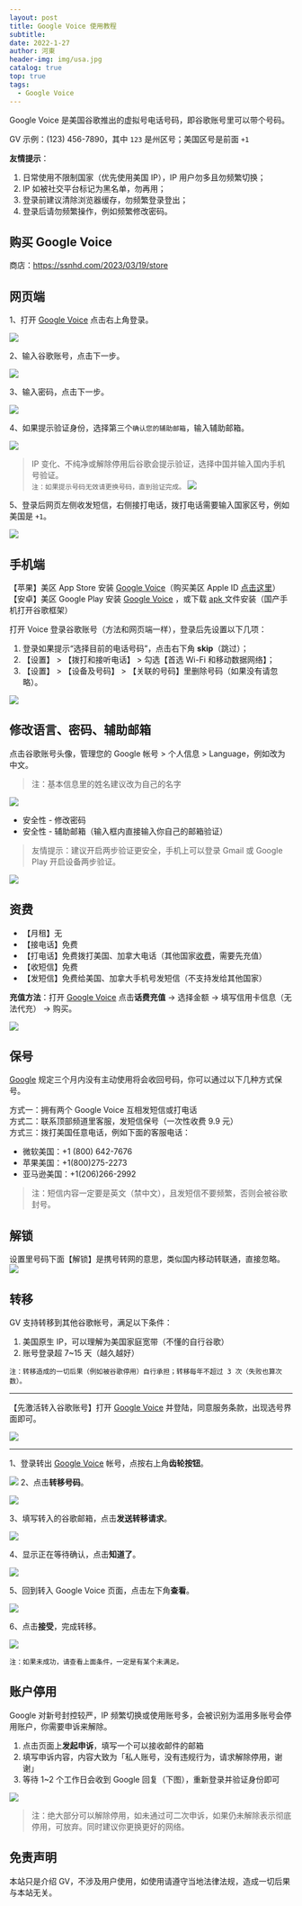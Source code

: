 ```yaml
---
layout: post
title: Google Voice 使用教程
subtitle: 
date: 2022-1-27
author: 河東
header-img: img/usa.jpg
catalog: true
top: true
tags:
  - Google Voice
---
```


Google Voice 是美国谷歌推出的虚拟号电话号码，即谷歌账号里可以带个号码。

GV 示例：‪(123) 456-7890‬，其中 `123` 是州区号；美国区号是前面 `+1`

**友情提示**：
1. 日常使用不限制国家（优先使用美国 IP），IP 用户勿多且勿频繁切换；
2. IP 如被社交平台标记为黑名单，勿再用；
3. 登录前建议清除浏览器缓存，勿频繁登录登出；
4. 登录后请勿频繁操作，例如频繁修改密码。



## 购买 Google Voice

商店：<https://ssnhd.com/2023/03/19/store>

## 网页端
1、打开 [Google Voice](https://voice.google.com/) 点击右上角登录。

![](https://i.imgur.com/hKlI2aB.png)

2、输入谷歌账号，点击下一步。

![](https://i.imgur.com/2kefGOI.png)

3、输入密码，点击下一步。

![](https://i.imgur.com/Og34aqT.png)

4、如果提示验证身份，选择第三个`确认您的辅助邮箱`，输入辅助邮箱。

![](https://i.imgur.com/1UVxM4G.png)

> IP 变化、不纯净或解除停用后谷歌会提示验证，选择中国并输入国内手机号验证。\
> `注：如果提示号码无效请更换号码，直到验证完成。`
>![](https://i.imgur.com/YY09hlM.jpg)

5、登录后网页左侧收发短信，右侧接打电话，拨打电话需要输入国家区号，例如美国是 `+1`。

![](https://i.imgur.com/IrB7dd5.png)

## 手机端

【苹果】美区 App Store 安装 [Google Voice](https://apps.apple.com/us/app/google-voice/id318698524)（购买美区 Apple ID [点击这里](https://t.me/GVStore)）\
【安卓】美区 Google Play 安装 [Google Voice](https://play.google.com/store/apps/details?id=com.google.android.apps.googlevoice&hl=zh&gl=US) ，或下载 [apk ](https://apkpure.com/search?q=Google+Voice)文件安装（国产手机打开谷歌框架）

打开 Voice 登录谷歌账号（方法和网页端一样），登录后先设置以下几项：
1. 登录如果提示“选择目前的电话号码”，点击右下角 **skip**（跳过）；
2. 【设置】 > 【拨打和接听电话】 > 勾选【首选 Wi-Fi 和移动数据网络】；
3. 【设置】 > 【设备及号码】 > 【关联的号码】里删除号码（如果没有请忽略）。

![](https://i.imgur.com/FIXfG4B.jpg)

## 修改语言、密码、辅助邮箱



点击谷歌账号头像，管理您的 Google 帐号 > 个人信息 > Language，例如改为中文。

>注：基本信息里的姓名建议改为自己的名字

![](https://i.imgur.com/oMYAOmY.png)


- 安全性 - 修改密码
- 安全性 - 辅助邮箱（输入框内直接输入你自己的邮箱验证）

> 友情提示：建议开启两步验证更安全，手机上可以登录 Gmail 或 Google Play 开启设备两步验证。

![](https://i.imgur.com/dmWyVKU.png)

  
## 资费
- 【月租】无
- 【接电话】免费
- 【打电话】免费拨打美国、加拿大电话（其他国家[收费](https://voice.google.com/u/0/rates?pli=1)，需要先充值）
- 【收短信】免费
- 【发短信】免费给美国、加拿大手机号发短信（不支持发给其他国家）

**充值方法**：打开 [Google Voice](https://voice.google.com/u/3/billing) 点击**话费充值** → 选择金额 → 填写信用卡信息（无法代充） → 购买。

![](https://i.imgur.com/5WiCJVa.png)

## 保号
[Google](https://support.google.com/voice/answer/9230450) 规定三个月内没有主动使用将会收回号码，你可以通过以下几种方式保号。

方式一：拥有两个 Google Voice 互相发短信或打电话\
方式二：联系顶部频道里客服，发短信保号（一次性收费 9.9 元）\
方式三：拨打美国任意电话，例如下面的客服电话：
- 微软美国：+1 (800) 642-7676
- 苹果美国：+1(800)275-2273
- 亚马逊美国：+1(206)266-2992

>注：短信内容一定要是英文（禁中文），且发短信不要频繁，否则会被谷歌封号。


## 解锁

设置里号码下面【解锁】是携号转网的意思，类似国内移动转联通，直接忽略。
![](https://i.imgur.com/ypfY4w3.png)


## 转移
GV 支持转移到其他谷歌帐号，满足以下条件：
1. 美国原生 IP，可以理解为美国家庭宽带（不懂的自行谷歌）
2. 账号登录超 7~15 天（越久越好）

`注：转移造成的一切后果（例如被谷歌停用）自行承担；转移每年不超过 3 次（失败也算次数）。`

---

【先激活转入谷歌账号】打开 [Google Voice](https://voice.google.com/u/0/messages) 并登陆，同意服务条款，出现选号界面即可。

![](https://i.imgur.com/b7Iiwn2.png)

---

1、登录转出 [Google Voice](https://voice.google.com/u/0/messages) 帐号，点按右上角**齿轮按钮**。


![](https://i.imgur.com/FpZ4KxH.png)
2、点击**转移号码**。

![](https://i.imgur.com/OASFgdA.png)

3、填写转入的谷歌邮箱，点击**发送转移请求**。


![](https://i.imgur.com/dnPKT2H.png)


4、显示正在等待确认，点击**知道了**。

![](https://i.imgur.com/YbWLJgg.png)

5、回到转入 Google Voice 页面，点击左下角**查看**。

![](https://i.imgur.com/Yl00SOG.png)

6、点击**接受**，完成转移。

![](https://i.imgur.com/naiWfji.png)

`注：如果未成功，请查看上面条件，一定是有某个未满足。`



## 账户停用

Google 对新号封控较严，IP 频繁切换或使用账号多，会被识别为滥用多账号会停用账户，你需要申诉来解除。

1. 点击页面上**发起申诉**，填写一个可以接收邮件的邮箱
2. 填写申诉内容，内容大致为「私人账号，没有违规行为，请求解除停用，谢谢」
3. 等待 1~2 个工作日会收到 Google 回复（下图），重新登录并验证身份即可

![](https://i.imgur.com/gff36TA.png)

>注：绝大部分可以解除停用，如未通过可二次申诉，如果仍未解除表示彻底停用，可放弃。同时建议你更换更好的网络。


## 免责声明

本站只是介绍 GV，不涉及用户使用，如使用请遵守当地法律法规，造成一切后果与本站无关。

